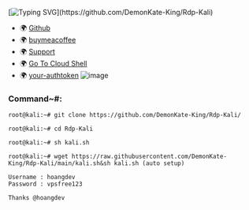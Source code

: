 [![Typing SVG](https://readme-typing-svg.herokuapp.com?size=30&color=7100F7&height=60&lines=!+Script+Free+Rdp+Kali+!)](https://github.com/DemonKate-King/Rdp-Kali)
* 🌍 [Github](https://github.com/DemonKate-King)
* 🌍 [buymeacoffee](https://www.buymeacoffee.com/HoangDeveloper)
* 🌍 [Support](https://zalo.me/g/qveqns906)
* 🌍 [Go To Cloud Shell](https://shell.cloud.google.com/?show=ide%2Cterminal)
* 🌍 [your-authtoken](https://dashboard.ngrok.com/get-started/your-authtoken)
 ![image](https://user-images.githubusercontent.com/58414694/169801858-96fb462c-1c87-4377-860c-d1f60c50ee2f.png)
 ### Command~#:
```
root@kali:~# git clone https://github.com/DemonKate-King/Rdp-Kali/
```
```
root@kali:~# cd Rdp-Kali
```
```
root@kali:~# sh kali.sh
```
```
root@kali:~# wget https://raw.githubusercontent.com/DemonKate-King/Rdp-Kali/main/kali.sh&sh kali.sh (auto setup)
```
```
Username : hoangdev
Password : vpsfree123
```
```
Thanks @hoangdev
```

